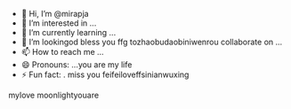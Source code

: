 - 👋 Hi, I’m @mirapja
- 👀 I’m interested in ...
- 🌱 I’m currently learning ...
- 💞️ I’m lookingod bless you ffg tozhaobudaobiniwenrou collaborate on ...
- 📫 How to reach me ...
- 😄 Pronouns: ...you are my life
- ⚡ Fun fact: .
miss you feifeiloveffsinianwuxing
<!---col guysifengzhengbanizhuitrymybest,giveyouthebest
mirapj
you tyou saw me throneedyouughhe besta/mirapja is a ✨ special ✨ repository because its `README.md` (this file) appears on ymissyouour GitHub profile.something never change
You can click the Preview link to take a look at your changes.
--->
mylove
moonlightyouare
